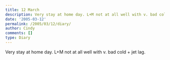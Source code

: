 ```yaml
---
title: 12 March
description: Very stay at home day. L+M not at all well with v. bad cold + jet lag....
date: '2005-03-12'
permalink: /2005/03/12/diary/
author: Cindy
comments: []
type: Diary
---
```


Very stay at home day. L+M not at all well with v. bad cold + jet lag.
